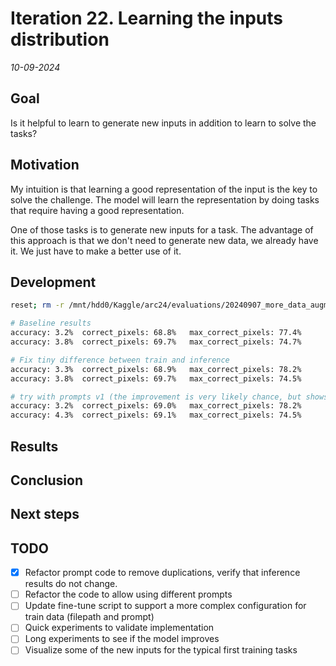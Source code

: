 # Iteration 22. Learning the inputs distribution

_10-09-2024_

## Goal

Is it helpful to learn to generate new inputs in addition to learn to solve the tasks?

## Motivation

My intuition is that learning a good representation of the input is the key to solve the challenge. The model will learn the representation by doing tasks that require having a good representation.

One of those tasks is to generate new inputs for a task. The advantage of this approach
is that we don't need to generate new data, we already have it. We just have to make a
better use of it.

## Development

```bash
reset; rm -r /mnt/hdd0/Kaggle/arc24/evaluations/20240907_more_data_augmentation/04_100-augmentation-1110_Qwen2-0.5B-Instruct_lr1e-4_r32_12e3steps_10240msl/checkpoint-12000/inference_x008*; python easy_inference_and_evaluation.py /mnt/hdd0/Kaggle/arc24/models/20240907_more_data_augmentation/04_100-augmentation-1110_Qwen2-0.5B-Instruct_lr1e-4_r32_12e3steps_10240msl/checkpoint-12000 --predictions_per_task 8

# Baseline results
accuracy: 3.2%  correct_pixels: 68.8%   max_correct_pixels: 77.4%       correct_size: 90.1%     any_correct_size: 91.0% pass_n: 9.5%    unanswered: 2.0%
accuracy: 3.8%  correct_pixels: 69.7%   max_correct_pixels: 74.7%       correct_size: 90.8%     any_correct_size: 92.3% pass_n: 7.7%    unanswered: 1.5%

# Fix tiny difference between train and inference
accuracy: 3.3%  correct_pixels: 68.9%   max_correct_pixels: 78.2%       correct_size: 90.2%     any_correct_size: 92.0% pass_n: 10.5%   unanswered: 2.0%
accuracy: 3.8%  correct_pixels: 69.7%   max_correct_pixels: 74.5%       correct_size: 90.8%     any_correct_size: 92.3% pass_n: 7.7%    unanswered: 1.5%

# try with prompts v1 (the improvement is very likely chance, but shows we could train with these shorter prompts)
accuracy: 3.2%  correct_pixels: 69.0%   max_correct_pixels: 78.2%       correct_size: 90.3%     any_correct_size: 92.0% pass_n: 10.5%   unanswered: 2.0%
accuracy: 4.3%  correct_pixels: 69.1%   max_correct_pixels: 74.5%       correct_size: 90.3%     any_correct_size: 92.3% pass_n: 8.7%    unanswered: 2.0%
```

## Results

## Conclusion

## Next steps

## TODO

- [x] Refactor prompt code to remove duplications, verify that inference results do not change.
- [ ] Refactor the code to allow using different prompts
- [ ] Update fine-tune script to support a more complex configuration for train data (filepath and prompt)
- [ ] Quick experiments to validate implementation
- [ ] Long experiments to see if the model improves
- [ ] Visualize some of the new inputs for the typical first training tasks
